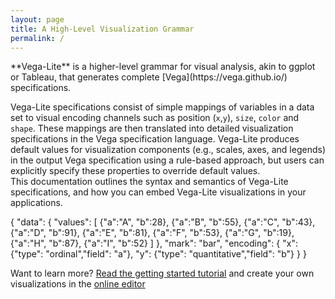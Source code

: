 ```yaml
---
layout: page
title: A High-Level Visualization Grammar
permalink: /
---
```


<span class="lead">
**Vega-Lite** is a higher-level grammar for visual analysis, akin to ggplot or Tableau, that generates complete [Vega](https://vega.github.io/) specifications.
</span>

Vega-Lite specifications consist of simple mappings of variables in a data set to visual encoding channels such as position (`x`,`y`), `size`, `color` and `shape`. These mappings are then translated into detailed visualization specifications in the Vega specification language. Vega-Lite produces default values for visualization components (e.g., scales, axes, and legends) in the output Vega specification using a rule-based approach, but users can explicitly specify these properties to override default values.  
This documentation outlines the syntax and semantics of Vega-Lite specifications, and how you can embed Vega-Lite visualizations in your applications.

<div class="vl-example">
{
  "data": {
    "values": [
      {"a":"A", "b":28}, {"a":"B", "b":55}, {"a":"C", "b":43},
      {"a":"D", "b":91}, {"a":"E", "b":81}, {"a":"F", "b":53},
      {"a":"G", "b":19}, {"a":"H", "b":87}, {"a":"I", "b":52}
    ]
  },
  "mark": "bar",
  "encoding": {
    "x": {"type": "ordinal","field": "a"},
    "y": {"type": "quantitative","field": "b"}
  }
}
</div>

<div class="vl-example" data-name="point_1d" data-dir="docs"></div>

Want to learn more? [Read the getting started tutorial](tutorials/getting_started.html) and create your own visualizations in the [online editor](https://vega.github.io/vega-editor/?mode=vega-lite)


<!--
## Vega-Lite, Vega, and D3

Vega-Lite is a higher-level grammar for visual analysis. Common charts (bar chart, line chart, area chart, scatter plot, heatmap, trellis plots, ...) can be easily created with Vega-Lite, often in a few lines of JSON. Vega is much more expressive and also supports interactions.
However, with more expressiveness comes complexity and more code is required to create simple charts. The Vega wiki has a detailed [comparison of Vega and D3](https://github.com/vega/vega/wiki/Vega-and-D3).
-->
